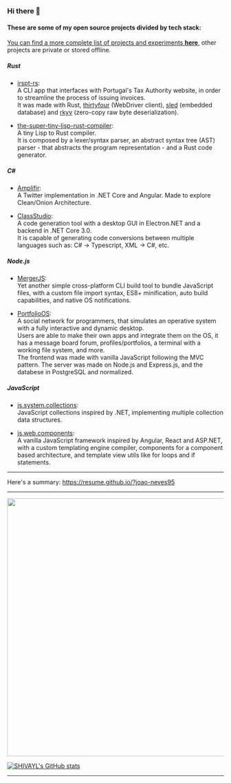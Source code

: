 ### Hi there 👋

<!--
**joao-neves95/joao-neves95** is a ✨ _special_ ✨ repository because its `README.md` (this file) appears on your GitHub profile.

Here are some ideas to get you started:

- 🔭 I’m currently working on ...
- 🌱 I’m currently learning ...
- 👯 I’m looking to collaborate on ...
- 🤔 I’m looking for help with ...
- 💬 Ask me about ...
- 📫 How to reach me: ...
- 😄 Pronouns: ...
- ⚡ Fun fact: ...
-->

#### These are some of my open source projects divided by tech stack:

[You can find a more complete list of projects and experiments <u>**here**</u>](https://github.com/joao-neves95/Exercises_Challenges_Courses), other projects are private or stored offline.

##### Rust

- [irspt-rs](https://github.com/joao-neves95/irspt-rs):\
  A CLI app that interfaces with Portugal's Tax Authority website, in order to streamline the process of issuing invoices.\
  It was made with Rust, [thirtyfour](https://github.com/stevepryde/thirtyfour) (WebDriver client),
  [sled](https://github.com/spacejam/sled) (embedded database) and [rkyv](https://github.com/rkyv/rkyv) (zero-copy raw byte deserialization).

- [the-super-tiny-lisp-rust-compiler](https://github.com/joao-neves95/Exercises_Challenges_Courses/tree/master/Rust/tut_the-super-tiny-compiler):\
  A tiny Lisp to Rust compiler.\
  It is composed by a lexer/syntax parser, an abstract syntax tree (AST) parser - that abstracts the program representation - and a Rust code generator.

##### C#

  - [Amplifir](https://github.com/joao-neves95/Amplifir):\
    A Twitter implementation in .NET Core and Angular. Made to explore Clean/Onion Architecture.

  - [ClassStudio](https://github.com/joao-neves95/ClassStudio):\
    A code generation tool with a desktop GUI in Electron.NET and a backend in .NET Core 3.0.\
    It is capable of generating code conversions between multiple languages such as: C# -> Typescript, XML -> C#, etc.

##### Node.js

  - [MergerJS](https://github.com/joao-neves95/merger-js):\
    Yet another simple cross-platform CLI build tool to bundle JavaScript files, with a custom file import syntax, ES8+ minification, auto build capabilities, and native OS notifications.
    
  - [PortfolioOS](https://github.com/joao-neves95/portfolio-os):\
    A social network for programmers, that simulates an operative system with a fully interactive and dynamic desktop.\
    Users are able to make their own apps and integrate them on the OS, it has a message board forum, profiles/portfolios,
    a terminal with a working file system, and more.\
    The frontend was made with vanilla JavaScript following the MVC pattern.
    The server was made on Node.js and Express.js, and the databese in PostgreSQL and normalized.
    
##### JavaScript

  - [js.system.collections](https://github.com/joao-neves95/js.system.collections):\
    JavaScript collections inspired by .NET, implementing multiple collection data structures.
  
  - [js.web.components](https://github.com/joao-neves95/js.web.components):\
    A vanilla JavaScript framework inspired by Angular, React and ASP.NET, with a custom templating engine compiler, components for a component based architecture, and template view utils like for loops and if statements.

---

Here's a summary: https://resume.github.io/?joao-neves95

---

<img width="600em" src="https://github-profile-summary-cards.vercel.app/api/cards/profile-details?username=joao-neves95&theme=github_dark" />

[![SHIVAYL's GitHub stats](https://github-readme-stats.vercel.app/api?username=joao-neves95&theme=dark&show_icons=true)](https://github.com/joao-neves95)

---
